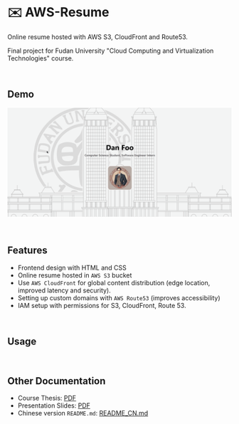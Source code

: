 # ✉️ AWS-Resume
Online resume hosted with AWS S3, CloudFront and Route53.

Final project for Fudan University "Cloud Computing and Virtualization Technologies" course. 

<br>

## Demo
![](./imgs/resume-demo.gif)


<br>

## Features 
- Frontend design with HTML and CSS
- Online resume hosted in `AWS S3` bucket
- Use `AWS CloudFront` for global content distribution (edge location, improved latency and security).
- Setting up custom domains with `AWS Route53` (improves accessibility)
- IAM setup with permissions for S3, CloudFront, Route 53.

<br>

## Usage

<br>

## Other Documentation
- Course Thesis: [PDF](./docs/)
- Presentation Slides: [PDF](./docs/)
- Chinese version `README.md`: [README_CN.md](./README_CN.md)